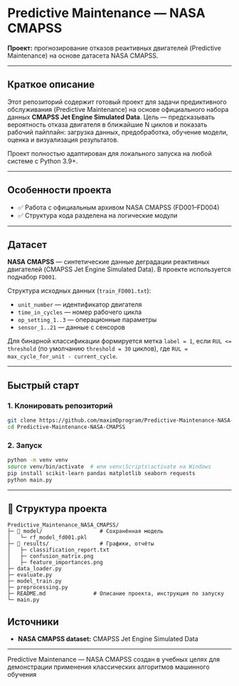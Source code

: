 # Predictive Maintenance — NASA CMAPSS

**Проект:** прогнозирование отказов реактивных двигателей (Predictive Maintenance) на основе датасета NASA CMAPSS.

---

## Краткое описание

Этот репозиторий содержит готовый проект для задачи предиктивного обслуживания (Predictive Maintenance) на основе официального набора данных **CMAPSS Jet Engine Simulated Data**. Цель — предсказывать вероятность отказа двигателя в ближайшие N циклов и показать рабочий пайплайн: загрузка данных, предобработка, обучение модели, оценка и визуализация результатов.

Проект полностью адаптирован для локального запуска на любой системе с Python 3.9+.

---

## Особенности проекта

* ✅ Работа с официальным архивом NASA CMAPSS (FD001–FD004)
* ✅ Структура кода разделена на логические модули

---

## Датасет

**NASA CMAPSS** — синтетические данные деградации реактивных двигателей (CMAPSS Jet Engine Simulated Data). В проекте используется поднабор `FD001`.

Структура исходных данных (`train_FD001.txt`):

* `unit_number` — идентификатор двигателя
* `time_in_cycles` — номер рабочего цикла
* `op_setting_1..3` — операционные параметры
* `sensor_1..21` — данные с сенсоров

Для бинарной классификации формируется метка `label = 1`, если `RUL <= threshold` (по умолчанию `threshold = 30` циклов), где `RUL = max_cycle_for_unit - current_cycle`.

---

## Быстрый старт

### 1. Клонировать репозиторий

```bash
git clone https://github.com/maximDprogram/Predictive-Maintenance-NASA-CMAPSS
cd Predictive-Maintenance-NASA-CMAPSS
```

### 2. Запуск

```bash
python -m venv venv
source venv/bin/activate  # или venv\Scripts\activate на Windows
pip install scikit-learn pandas matplotlib seaborn requests
python main.py
```
---

## 📂 Структура проекта
```
Predictive_Maintenance_NASA_CMAPSS/
├─ 📂 model/                  # Сохранённая модель
│   └─ rf_model_fd001.pkl
├─ 📂 results/                # Графики, отчёты
│   ├─ classification_report.txt
│   ├─ confusion_matrix.png
│   ├─ feature_importances.png
├─ data_loader.py
├─ evaluate.py
├─ model_train.py
├─ preprocessing.py
├─ README.md               # Описание проекта, инструкция по запуску
└─ main.py
```

## Источники

* **NASA CMAPSS dataset:** CMAPSS Jet Engine Simulated Data

---

Predictive Maintenance — NASA CMAPSS создан в учебных целях для демонстрации применения классических алгоритмов машинного обучения
